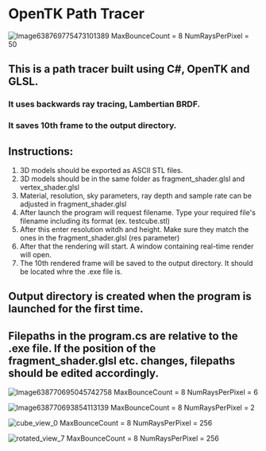 # OpenTK Path Tracer

![Image638769775473101389](https://github.com/user-attachments/assets/98117379-a079-4ae6-a468-b8f1822ffe89)
MaxBounceCount = 8 NumRaysPerPixel = 50

## This is a path tracer built using C#, OpenTK and GLSL.

### It uses backwards ray tracing, Lambertian BRDF.

### It saves 10th frame to the output directory.

## Instructions:
1. 3D models should be exported as ASCII STL files.
2. 3D models should be in the same folder as fragment_shader.glsl and vertex_shader.glsl
3. Material, resolution, sky parameters, ray depth and sample rate can be adjusted in fragment_shader.glsl
4. After launch the program will request filename. Type your required file's filename including its format (ex. testcube.stl)
5. After this enter resolution witdh and height. Make sure they match the ones in the fragment_shader.glsl (res parameter)
6. After that the rendering will start. A window containing real-time render will open.
7. The 10th rendered frame will be saved to the output directory. It should be located whre the .exe file is.

## Output directory is created when the program is launched for the first time.

## Filepaths in the program.cs are relative to the .exe file. If the position of the fragment_shader.glsl etc. changes, filepaths should be edited accordingly.

![Image638770695045742758](https://github.com/user-attachments/assets/c2f6e30d-d7fa-4f38-866a-641a6bbd19a0)
MaxBounceCount = 8 NumRaysPerPixel = 6

![Image638770693854113139](https://github.com/user-attachments/assets/42b83472-e7e7-4f36-b774-0d405c190a78)
MaxBounceCount = 8 NumRaysPerPixel = 2

![cube_view_0](https://github.com/user-attachments/assets/26e1ae37-3b62-4c28-b689-4ed3c29365b1)
MaxBounceCount = 8 NumRaysPerPixel = 256

![rotated_view_7](https://github.com/user-attachments/assets/e9875a60-ac97-4ac8-b67e-12fca99c00c0)
MaxBounceCount = 8 NumRaysPerPixel = 256
